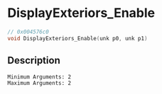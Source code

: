 # DisplayExteriors_Enable
```c
// 0x004576c0
void DisplayExteriors_Enable(unk p0, unk p1)
```
## Description
```
Minimum Arguments: 2
Maximum Arguments: 2
```
